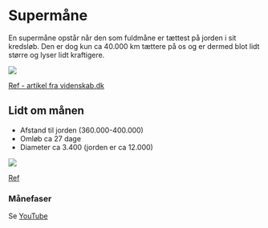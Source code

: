# Supermåne

En supermåne opstår når den som fuldmåne er tættest på jorden i sit kredsløb. Den er dog kun ca 40.000 km tættere på os og er dermed blot lidt større og lyser lidt kraftigere.

![](https://videnskab.dk/files/styles/columns_6_12_desktop/public/articles_inline/supermaanebillede_0.jpg?itok=1bHSXrUG&timestamp=1475067687)

[Ref - artikel fra videnskab.dk](https://videnskab.dk/naturvidenskab/supermaane-2016-er-en-storm-i-et-glas-vand)

## Lidt om månen

- Afstand til jorden (360.000-400.000)
- Omløb ca 27 dage
- Diameter ca 3.400 (jorden er ca 12.000) 

![](https://upload.wikimedia.org/wikipedia/commons/thumb/d/dd/Full_Moon_Luc_Viatour.jpg/500px-Full_Moon_Luc_Viatour.jpg)

[Ref](https://da.wikipedia.org/wiki/M%C3%A5nen)

### Månefaser

Se [YouTube](https://www.youtube.com/watch?v=p-UaJsfkQsQ)

